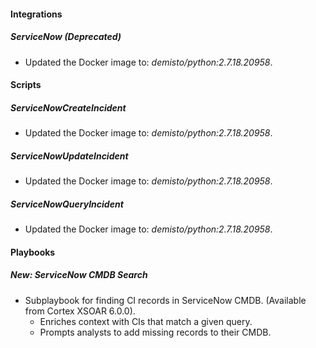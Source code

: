
#### Integrations
##### ServiceNow (Deprecated)
- Updated the Docker image to: *demisto/python:2.7.18.20958*.

#### Scripts
##### ServiceNowCreateIncident
- Updated the Docker image to: *demisto/python:2.7.18.20958*.
##### ServiceNowUpdateIncident
- Updated the Docker image to: *demisto/python:2.7.18.20958*.
##### ServiceNowQueryIncident
- Updated the Docker image to: *demisto/python:2.7.18.20958*.
#### Playbooks
##### New: ServiceNow CMDB Search
- Subplaybook for finding CI records in ServiceNow CMDB.
 (Available from Cortex XSOAR 6.0.0).
  - Enriches context with CIs that match a given query.
  - Prompts analysts to add missing records to their CMDB.
